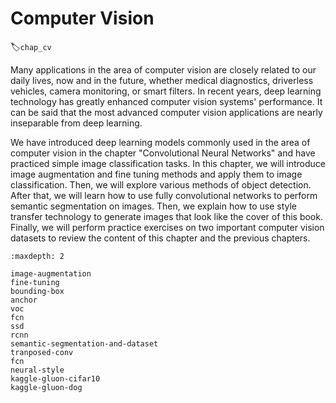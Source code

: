 # Computer Vision
:label:`chap_cv`

Many applications in the area of computer vision are closely related to our daily lives, now and in the future, whether medical diagnostics, driverless vehicles, camera monitoring, or smart filters. In recent years, deep learning technology has greatly enhanced computer vision systems' performance. It can be said that the most advanced computer vision applications are nearly inseparable from deep learning.

We have introduced deep learning models commonly used in the area of computer vision in the chapter "Convolutional Neural Networks" and have practiced simple image classification tasks. In this chapter, we will introduce image augmentation and fine tuning methods and apply them to image classification. Then, we will explore various methods of object detection. After that, we will learn how to use fully convolutional networks to perform semantic segmentation on images. Then, we explain how to use style transfer technology to generate images that look like the cover of this book. Finally, we will perform practice exercises on two important computer vision datasets to review the content of this chapter and the previous chapters.

```toc
:maxdepth: 2

image-augmentation
fine-tuning
bounding-box
anchor
voc
fcn
ssd
rcnn
semantic-segmentation-and-dataset
tranposed-conv
fcn
neural-style
kaggle-gluon-cifar10
kaggle-gluon-dog
```

